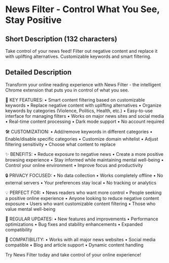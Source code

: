 # News Filter - Control What You See, Stay Positive

## Short Description (132 characters)
Take control of your news feed! Filter out negative content and replace it with uplifting alternatives. Customizable keywords and smart filtering.

## Detailed Description

Transform your online reading experience with News Filter - the intelligent Chrome extension that puts you in control of what you see.

🎯 KEY FEATURES:
• Smart content filtering based on customizable keywords
• Replace negative content with uplifting alternatives
• Organize keywords by categories (Violence, Politics, Health, etc.)
• Easy-to-use interface for managing filters
• Works on major news sites and social media
• Real-time content processing
• Dark mode support
• No account required

🛠️ CUSTOMIZATION:
• Add/remove keywords in different categories
• Enable/disable specific categories
• Customize domain whitelist
• Adjust filtering sensitivity
• Choose what content to replace

✨ BENEFITS:
• Reduce exposure to negative news
• Create a more positive browsing experience
• Stay informed while maintaining mental well-being
• Control your online environment
• Improve focus and productivity

🔒 PRIVACY FOCUSED:
• No data collection
• Works completely offline
• No external servers
• Your preferences stay local
• No tracking or analytics

💡 PERFECT FOR:
• News readers who want more control
• People seeking a positive online experience
• Anyone looking to reduce negative content exposure
• Users who want customizable content filtering
• Those who value mental well-being

🔄 REGULAR UPDATES:
• New features and improvements
• Performance optimizations
• Bug fixes and stability enhancements
• Expanded compatibility

📱 COMPATIBILITY:
• Works with all major news websites
• Social media compatible
• Blog and article support
• Dynamic content handling

Try News Filter today and take control of your online experience!
